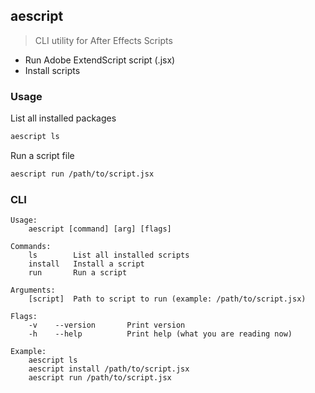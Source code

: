 ## aescript

> CLI utility for After Effects Scripts

- Run Adobe ExtendScript script (.jsx)
- Install scripts


### Usage

List all installed packages

```bash
aescript ls
```

Run a script file

```bash
aescript run /path/to/script.jsx
```

### CLI
```
Usage:
    aescript [command] [arg] [flags]

Commands:
    ls        List all installed scripts
    install   Install a script
    run       Run a script

Arguments:
    [script]  Path to script to run (example: /path/to/script.jsx)

Flags:
    -v    --version       Print version
    -h    --help          Print help (what you are reading now)
  
Example: 
    aescript ls
    aescript install /path/to/script.jsx
    aescript run /path/to/script.jsx
```